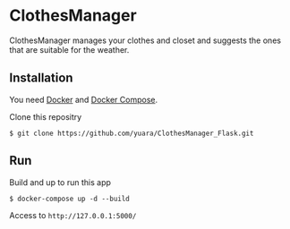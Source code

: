 # ClothesManager

ClothesManager manages your clothes and closet and suggests the ones that are suitable for the weather.

## Installation

You need [Docker](https://docs.docker.com/get-docker/) and [Docker Compose](https://docs.docker.com/compose/install/).

Clone this repositry

```
$ git clone https://github.com/yuara/ClothesManager_Flask.git
```

## Run

Build and up to run this app

```
$ docker-compose up -d --build
```

Access to `http://127.0.0.1:5000/`
